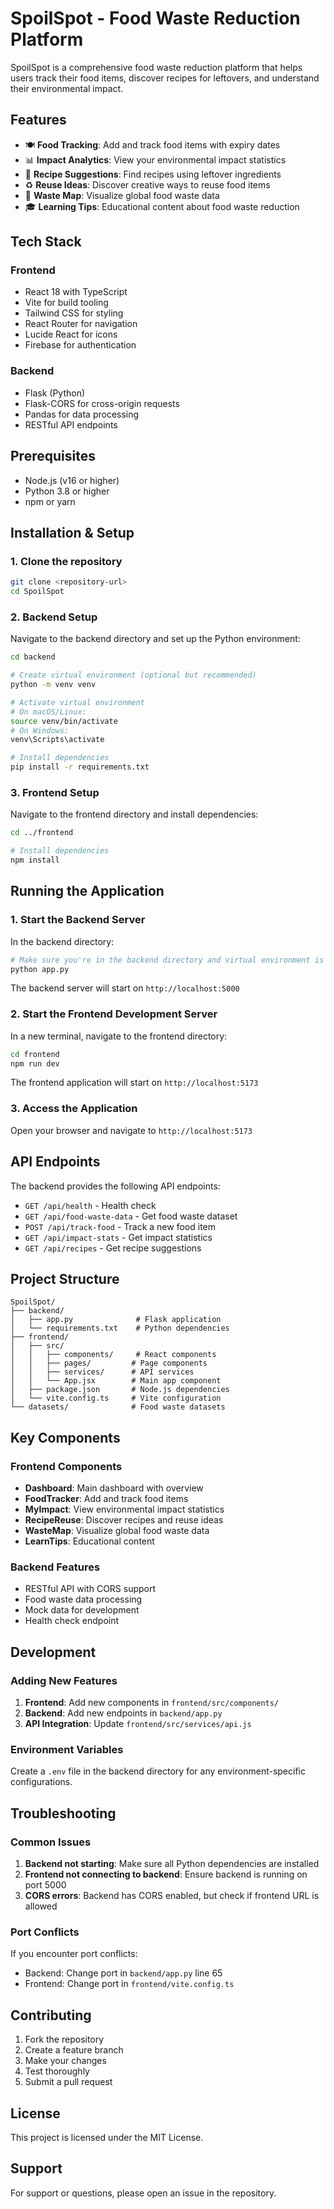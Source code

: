 # SpoilSpot - Food Waste Reduction Platform

SpoilSpot is a comprehensive food waste reduction platform that helps users track their food items, discover recipes for leftovers, and understand their environmental impact.

## Features

- 🍽️ **Food Tracking**: Add and track food items with expiry dates
- 📊 **Impact Analytics**: View your environmental impact statistics
- 🍳 **Recipe Suggestions**: Find recipes using leftover ingredients
- ♻️ **Reuse Ideas**: Discover creative ways to reuse food items
- 📍 **Waste Map**: Visualize global food waste data
- 🎓 **Learning Tips**: Educational content about food waste reduction

## Tech Stack

### Frontend
- React 18 with TypeScript
- Vite for build tooling
- Tailwind CSS for styling
- React Router for navigation
- Lucide React for icons
- Firebase for authentication

### Backend
- Flask (Python)
- Flask-CORS for cross-origin requests
- Pandas for data processing
- RESTful API endpoints

## Prerequisites

- Node.js (v16 or higher)
- Python 3.8 or higher
- npm or yarn

## Installation & Setup

### 1. Clone the repository
```bash
git clone <repository-url>
cd SpoilSpot
```

### 2. Backend Setup

Navigate to the backend directory and set up the Python environment:

```bash
cd backend

# Create virtual environment (optional but recommended)
python -m venv venv

# Activate virtual environment
# On macOS/Linux:
source venv/bin/activate
# On Windows:
venv\Scripts\activate

# Install dependencies
pip install -r requirements.txt
```

### 3. Frontend Setup

Navigate to the frontend directory and install dependencies:

```bash
cd ../frontend

# Install dependencies
npm install
```

## Running the Application

### 1. Start the Backend Server

In the backend directory:

```bash
# Make sure you're in the backend directory and virtual environment is activated
python app.py
```

The backend server will start on `http://localhost:5000`

### 2. Start the Frontend Development Server

In a new terminal, navigate to the frontend directory:

```bash
cd frontend
npm run dev
```

The frontend application will start on `http://localhost:5173`

### 3. Access the Application

Open your browser and navigate to `http://localhost:5173`

## API Endpoints

The backend provides the following API endpoints:

- `GET /api/health` - Health check
- `GET /api/food-waste-data` - Get food waste dataset
- `POST /api/track-food` - Track a new food item
- `GET /api/impact-stats` - Get impact statistics
- `GET /api/recipes` - Get recipe suggestions

## Project Structure

```
SpoilSpot/
├── backend/
│   ├── app.py              # Flask application
│   └── requirements.txt    # Python dependencies
├── frontend/
│   ├── src/
│   │   ├── components/     # React components
│   │   ├── pages/         # Page components
│   │   ├── services/      # API services
│   │   └── App.jsx        # Main app component
│   ├── package.json       # Node.js dependencies
│   └── vite.config.ts     # Vite configuration
└── datasets/              # Food waste datasets
```

## Key Components

### Frontend Components
- **Dashboard**: Main dashboard with overview
- **FoodTracker**: Add and track food items
- **MyImpact**: View environmental impact statistics
- **RecipeReuse**: Discover recipes and reuse ideas
- **WasteMap**: Visualize global food waste data
- **LearnTips**: Educational content

### Backend Features
- RESTful API with CORS support
- Food waste data processing
- Mock data for development
- Health check endpoint

## Development

### Adding New Features

1. **Frontend**: Add new components in `frontend/src/components/`
2. **Backend**: Add new endpoints in `backend/app.py`
3. **API Integration**: Update `frontend/src/services/api.js`

### Environment Variables

Create a `.env` file in the backend directory for any environment-specific configurations.

## Troubleshooting

### Common Issues

1. **Backend not starting**: Make sure all Python dependencies are installed
2. **Frontend not connecting to backend**: Ensure backend is running on port 5000
3. **CORS errors**: Backend has CORS enabled, but check if frontend URL is allowed

### Port Conflicts

If you encounter port conflicts:
- Backend: Change port in `backend/app.py` line 65
- Frontend: Change port in `frontend/vite.config.ts`

## Contributing

1. Fork the repository
2. Create a feature branch
3. Make your changes
4. Test thoroughly
5. Submit a pull request

## License

This project is licensed under the MIT License.

## Support

For support or questions, please open an issue in the repository. 
